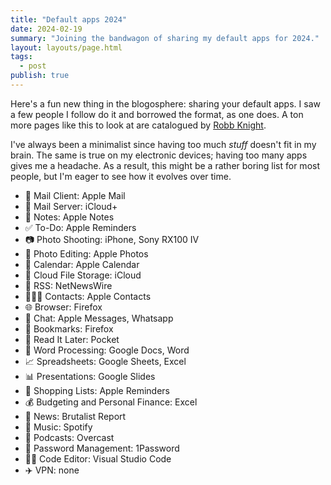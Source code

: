 ```yaml
---
title: "Default apps 2024"
date: 2024-02-19
summary: "Joining the bandwagon of sharing my default apps for 2024."
layout: layouts/page.html
tags:
  - post
publish: true
---
```


Here's a fun new thing in the blogosphere: sharing your default apps. I saw a few people I follow do it and borrowed the format, as one does. A ton more pages like this to look at are catalogued by [Robb Knight](https://defaults.rknight.me/).

I've always been a minimalist since having too much _stuff_ doesn't fit in my brain. The same is true on my electronic devices; having too many apps gives me a headache. As a result, this might be a rather boring list for most people, but I'm eager to see how it evolves over time.

- 📨 Mail Client: Apple Mail
- 📮 Mail Server: iCloud+
- 📝 Notes: Apple Notes
- ✅ To-Do: Apple Reminders
- 📷 Photo Shooting: iPhone, Sony RX100 IV
- 🎨 Photo Editing: Apple Photos
- 📆 Calendar: Apple Calendar
- 📁 Cloud File Storage: iCloud
- 📖 RSS: NetNewsWire
- 🙍🏻‍♂️ Contacts: Apple Contacts
- 🌐 Browser: Firefox
- 💬 Chat: Apple Messages, Whatsapp
- 🔖 Bookmarks: Firefox
- 📑 Read It Later: Pocket
- 📜 Word Processing: Google Docs, Word
- 📈 Spreadsheets: Google Sheets, Excel
- 📊 Presentations: Google Slides
- 🛒 Shopping Lists: Apple Reminders
- 💰 Budgeting and Personal Finance: Excel
- 📰 News: Brutalist Report
- 🎵 Music: Spotify
- 🎤 Podcasts: Overcast
- 🔐 Password Management: 1Password
- 🧑‍💻 Code Editor: Visual Studio Code
- ✈️ VPN: none
